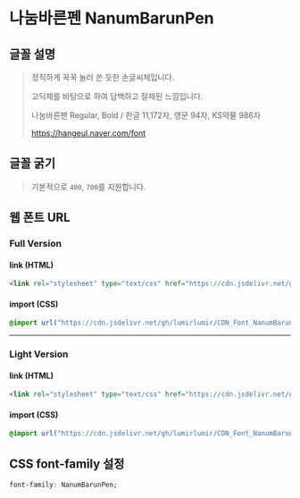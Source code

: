 # 나눔바른펜 NanumBarunPen

## 글꼴 설명
> 정직하게 꾹꾹 눌러 쓴 듯한 손글씨체입니다.
> 
> 고딕체를 바탕으로 하여 담백하고 절제된 느낌입니다.
>
> 나눔바른펜 Regular, Bold / 한글 11,172자, 영문 94자, KS약물 986자
>
> https://hangeul.naver.com/font


## 글꼴 굵기
> 기본적으로 `400`, `700`를 지원합니다.

## 웹 폰트 URL

### Full Version
#### link (HTML)

```html
<link rel="stylesheet" type="text/css" href="https://cdn.jsdelivr.net/gh/lumirlumir/CDN_Font_NanumBarunPen@main/NanumBarunPen_Full.min.css">
```

#### import (CSS)

```css
@import url("https://cdn.jsdelivr.net/gh/lumirlumir/CDN_Font_NanumBarunPen@main/NanumBarunPen_Full.min.css");
```
---
### Light Version
#### link (HTML)

```html
<link rel="stylesheet" type="text/css" href="https://cdn.jsdelivr.net/gh/lumirlumir/CDN_Font_NanumBarunPen@main/NanumBarunPen_Light.min.css">
```

#### import (CSS)

```css
@import url("https://cdn.jsdelivr.net/gh/lumirlumir/CDN_Font_NanumBarunPen@main/NanumBarunPen_Light.min.css");
```

## CSS font-family 설정

```css
font-family: NanumBarunPen;
```